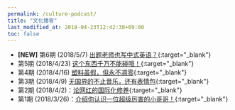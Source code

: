 ```yaml
---
permalink: /culture-podcast/
title: "文化播客"
last_modified_at: 2018-04-23T12:42:38+09:00
toc: false
---
```



* **[NEW]** 第6期 (2018/5/7) [出题老师也写中式英语？](https://mp.weixin.qq.com/s?__biz=MzU2MDM1NzczMQ==&mid=2247483855&idx=1&sn=6d37149aff793114dcecb9df940524db&chksm=fc0809c3cb7f80d51e604f5ca637087b3bc2508fe03f3f9d3fa6a22a34260cfbd9f19a4a06d8&scene=0#rd){:target="_blank"}
* 第5期 (2018/4/23) [这个东西千万不能碰哦！](https://mp.weixin.qq.com/s?__biz=MzU2MDM1NzczMQ==&mid=2247483837&idx=1&sn=079a146e7ecd724737fae543e6539284&chksm=fc0809b1cb7f80a7615cb32e5aafde599f99e47be3a5612dee4058cec9b46f4e61e3653eb573&scene=0#rd){:target="_blank"}
* 第4期 (2018/4/16) [塑料虽假，但永不凋零](https://mp.weixin.qq.com/s?__biz=MzU2MDM1NzczMQ==&mid=2247483830&idx=1&sn=4baf4c2e3e5274d3d3d05c77cae7628e&chksm=fc0809bacb7f80ac9f1e6e293eff81d64e1d33a3c5d3ab0fee371e7edd1bc5b2d8183f164d0b&mpshare=1&scene=1&srcid=0416UPLZjRMnaD5VVRuXOmMy#rd){:target="_blank"}
* 第3期 (2018/4/9) [无国界的不止音乐，还有表情包](https://mp.weixin.qq.com/s?__biz=MzU2MDM1NzczMQ==&mid=2247483812&idx=1&sn=277bd757d09d08774b836bb634038044&chksm=fc0809a8cb7f80bed3089689951469a8625408bcd02a58047ab64e5458f447c22f6dd6af7c7e&mpshare=1&scene=1&srcid=04119MMId9mdF5NBkAeXmuEx#rd){:target="_blank"}
* 第2期 (2018/4/2)：[论网红的国际化修养](https://mp.weixin.qq.com/s/f2nyF7CRD8vLcXj5xXsmHw){:target="_blank"}
* 第1期 (2018/3/26)：[介绍你认识一位超级厉害的小哥哥！](http://mp.weixin.qq.com/s/sNVtj4bhQv3VEJdSIJlMVw){:target="_blank"}
